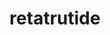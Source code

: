 ---
title: retatrutide
popular_name: "Retatrutide"
developmental_codes: ["Retatrutide", "GIP/GLP-1/Glucagon triple agonist"]
product_names: ["Retatrutide"]
full_description: "Retatrutide (LY-3437943) is an investigational triple receptor agonist developed by Eli Lilly that simultaneously activates GLP-1 (glucagon-like peptide-1), GIP (glucose-dependent insulinotropic polypeptide), and glucagon receptors. This unique triple-agonist mechanism promotes superior weight loss compared to single or dual agonists by combining appetite suppression, enhanced insulin secretion, improved glucose homeostasis, and increased energy expenditure. Phase 2 trials demonstrated exceptional efficacy with 24.2% mean weight reduction at 48 weeks (12mg dose), significantly outperforming tirzepatide (~21%) and semaglutide (~15%). Beyond weight loss, retatrutide shows promise for treating type 2 diabetes, metabolic-associated steatohepatitis (MASH/NAFLD), with 90% of patients achieving liver fat normalization at highest doses. Currently advancing through Phase 3 TRIUMPH clinical trials (5,800+ participants) for obesity, obstructive sleep apnea, and knee osteoarthritis. Not FDA-approved; investigational use only. Common side effects include dose-dependent gastrointestinal issues (nausea, vomiting, diarrhea) that typically diminish over time, plus modest heart rate increases (5-10 bpm). Gradual dose titration over 12-16 weeks minimizes adverse events, with 16% discontinuation rate at highest dose versus 6% at lowest dose."
short_description: "Triple receptor agonist (GLP-1/GIP/glucagon) with superior weight loss (24% in trials) vs tirzepatide/semaglutide. Phase 3 trials. Not FDA-approved."
benefits: ["Exceptional weight loss (24% at 48 weeks, highest among GLP-1 class)", "Powerful appetite suppression and reduced food intake", "Enhanced metabolic rate and energy expenditure via glucagon activation", "Improved glucose homeostasis and HbA1c reduction (-1.2% vs placebo)", "Liver fat normalization (90% of patients at high doses)", "Improved insulin sensitivity and secretion", "Reduced LDL cholesterol (~20%), triglycerides, and VLDL", "Lower systolic blood pressure", "Potential MASH/NAFLD reversal", "Treatment for obesity-related conditions (OSA, knee OA)"]
dosage_levels: ["Phase 2 protocol - Week 1-4: 2mg once weekly (subcutaneous)", "Phase 2 protocol - Week 5-8: 4mg once weekly", "Phase 2 protocol - Week 9-12: 8mg once weekly", "Phase 2 protocol - Week 13+: 12mg once weekly (maximum dose)", "Alternative titration: 1mg, then 2mg, then 4mg, then 6mg, then 8mg (escalate every 4 weeks)", "Maintenance range: 4-12mg weekly depending on response and tolerability", "Lower starting dose (2mg vs 4mg) reduces GI side effects"]
application_methods: ["Subcutaneous injection"]
what_it_does: "Reduces appetite and boosts metabolism for 24% weight loss. Improves blood sugar, lowers cholesterol, normalizes liver fat in 90% of users."
research: [{ summary: "Wikipedia article", url: "https://en.wikipedia.org/wiki/retatrutide" }, { summary: "PubMed database search", url: "https://pubmed.ncbi.nlm.nih.gov/?term=retatrutide" }, { summary: "Clinical trials search", url: "https://clinicaltrials.gov/search?term=retatrutide" }, { summary: "Phase 2 trial published in NEJM", url: "https://www.nejm.org/doi/full/10.1056/NEJMoa2301972" }, { summary: "TRIUMPH phase 3 trials rationale", url: "https://pubmed.ncbi.nlm.nih.gov/41090431/" }, { summary: "Steatohepatitis preclinical study", url: "https://pubmed.ncbi.nlm.nih.gov/41056349/" }, { summary: "Systematic review and meta-analysis", url: "https://pmc.ncbi.nlm.nih.gov/articles/PMC12026077/" }, { summary: "Structural insights into triple agonism", url: "https://www.nature.com/articles/s41421-024-00700-0" }, { summary: "MASH/NAFLD clinical trial", url: "https://www.nature.com/articles/s41591-024-03018-2" }]
tags: ["fat loss", "weight loss", "triple agonist", "metabolic health", "diabetes", "subcutaneous"]
affiliate_links: [{ title: "10mg Retatrutide", url: "https://bit.ly/3WOgMoC" }, {title: "15mg Retatrutide", url: "https://bit.ly/4hySHf5"}, {title: "Bacteriostatic Water Reconstitution Solution 10ml", url: "https://bit.ly/3L8IxFM"}]
is_natty: true
created_at: 2025-10-17T08:26:21.285Z
last_updated_at: 2025-10-19T03:36:02.184Z
---